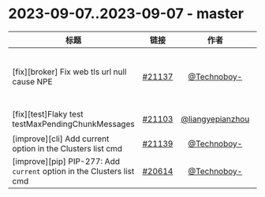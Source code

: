 # 2023-09-07..2023-09-07 - master
| 标题 | 链接 | 作者 | 标签 |
| - | :--: | :--: | - |
| [fix][broker] Fix web tls url null cause NPE | [#21137](https://github.com/apache/pulsar/pull/21137) | [@Technoboy-](https://github.com/Technoboy-) | `doc-not-needed` `ready-to-test` `release/2.9.5` `release/3.0.2` `release/2.11.3` `release/2.10.6` `release/3.1.1`  | 
| [fix][test]Flaky test testMaxPendingChunkMessages | [#21103](https://github.com/apache/pulsar/pull/21103) | [@liangyepianzhou](https://github.com/liangyepianzhou) | `flaky-tests` `doc-not-needed` `ready-to-test`  | 
| [improve][cli] Add current option in the Clusters list cmd | [#21139](https://github.com/apache/pulsar/pull/21139) | [@Technoboy-](https://github.com/Technoboy-) | `doc-not-needed` `ready-to-test`  | 
| [improve][pip] PIP-277: Add `current` option in the Clusters list cmd | [#20614](https://github.com/apache/pulsar/pull/20614) | [@Technoboy-](https://github.com/Technoboy-) | `PIP` `doc-not-needed`  | 
